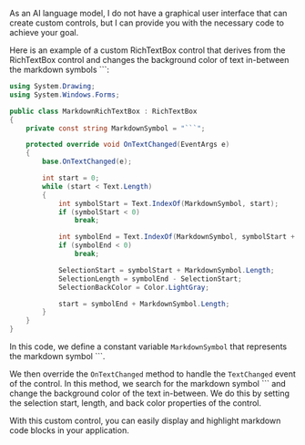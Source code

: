 

As an AI language model, I do not have a graphical user interface that can create custom controls, but I can provide you with the necessary code to achieve your goal.

Here is an example of a custom RichTextBox control that derives from the RichTextBox control and changes the background color of text in-between the markdown symbols ```:

```csharp
using System.Drawing;
using System.Windows.Forms;

public class MarkdownRichTextBox : RichTextBox
{
    private const string MarkdownSymbol = "```";

    protected override void OnTextChanged(EventArgs e)
    {
        base.OnTextChanged(e);

        int start = 0;
        while (start < Text.Length)
        {
            int symbolStart = Text.IndexOf(MarkdownSymbol, start);
            if (symbolStart < 0)
                break;

            int symbolEnd = Text.IndexOf(MarkdownSymbol, symbolStart + MarkdownSymbol.Length);
            if (symbolEnd < 0)
                break;

            SelectionStart = symbolStart + MarkdownSymbol.Length;
            SelectionLength = symbolEnd - SelectionStart;
            SelectionBackColor = Color.LightGray;

            start = symbolEnd + MarkdownSymbol.Length;
        }
    }
}
```

In this code, we define a constant variable `MarkdownSymbol` that represents the markdown symbol ```.

We then override the `OnTextChanged` method to handle the `TextChanged` event of the control. In this method, we search for the markdown symbol ``` and change the background color of the text in-between. We do this by setting the selection start, length, and back color properties of the control.

With this custom control, you can easily display and highlight markdown code blocks in your application.